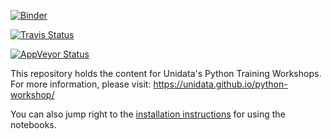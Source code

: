 [![Binder](https://mybinder.org/badge.svg)](https://mybinder.org/v2/gh/Unidata/python-workshop/master)

[![Travis Status](https://api.travis-ci.org/Unidata/python-workshop.svg?branch=master)](https://travis-ci.org/Unidata/python-workshop)

[![AppVeyor Status](https://ci.appveyor.com/api/projects/status/rgmgbsv0yia7i0nm?svg=true)](https://ci.appveyor.com/project/Unidata/python-workshop)


This repository holds the content for Unidata's Python Training Workshops. For
more information, please visit: https://unidata.github.io/python-workshop/

You can also jump right to the [installation instructions](https://unidata.github.io/python-workshop/installation.html)
for using the notebooks.
